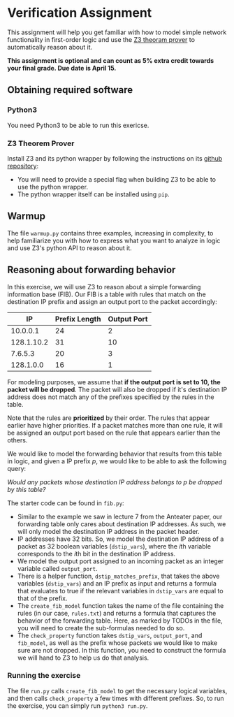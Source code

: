 # Verification Assignment

This assignment will help you get familiar with how to model simple network functionality in first-order logic and use the [Z3 theoram prover](https://github.com/Z3Prover/z3) to automatically reason about it.

**This assignment is optional and can count as 5% extra credit towards your final grade. Due date is April 15.**

## Obtaining required software

### Python3

You need Python3 to be able to run this exericse.

### Z3 Theorem Prover

Install Z3 and its python wrapper by following the instructions on its [github repository](https://github.com/Z3Prover/z3):

- You will need to provide a special flag when building Z3 to be able to use the python wrapper.
- The python wrapper itself can be installed using `pip`.


## Warmup

The file `warmup.py` contains three examples, increasing in complexity, to help familiarize you with how to express what you want to analyze in logic and use Z3's python API to reason about it. 

## Reasoning about forwarding behavior

In this exercise, we will use Z3 to reason about a simple forwarding information base (FIB). Our FIB is a table with rules that match on the destination IP prefix and assign an output port to the packet accordingly:

| IP         | Prefix Length | Output Port |
| -----------|-------------- | ------------| 
| 10.0.0.1   | 24            | 2           |
| 128.1.10.2 | 31            | 10          |
| 7.6.5.3    | 20            | 3           |
| 128.1.0.0  | 16            | 1           |

For modeling purposes, we assume that **if the output port is set to 10, the packet will be dropped**. The packet will also be dropped if it's destination IP address does not match any of the prefixes specified by the rules in the table. 

Note that the rules are **prioritized** by their order. The rules that appear earlier have higher priorities. If a packet matches more than one rule, it will be assigned an output port based on the rule that appears earlier than the others. 

We would like to model the forwarding behavior that results from this table in logic, and given a IP prefix $p$, we would like to be able to ask the following query:

*Would any packets whose destination IP address belongs to p be dropped by this table?*

The starter code can be found in `fib.py`:

- Similar to the example we saw in lecture 7 from the Anteater paper, our forwarding table only cares about destination IP addresses. As such, we will only model the destination IP address in the packet header.
- IP addresses have 32 bits. So, we model the destination IP address of a packet as 32 boolean variables (`dstip_vars`), where the $i$th variable corresponds to the $i$th bit in the destination IP address. 
- We model the output port assigned to an incoming packet as an integer variable called `output_port`. 
- There is a helper function, `dstip_matches_prefix`, that takes the above variables (`dstip_vars`) and an IP prefix as input and returns a formula that evaluates to true if the relevant variables in `dstip_vars` are equal to that of the prefix.
- The `create_fib_model` function takes the name of the file containing the rules (in our case, `rules.txt`) and returns a formula that captures the behavior of the forwarding table. Here, as marked by TODOs in the file, you will need to create the sub-formulas needed to do so.
- The `check_property` function takes `dstip_vars`, `output_port`, and `fib_model`, as well as the prefix whose packets we would like to make sure are not dropped. In this function, you need to construct the formula we will hand to Z3 to help us do that analysis. 

### Running the exercise

The file `run.py` calls `create_fib_model` to get the necessary logical variables, and then calls `check_property` a few times with different prefixes. So, to run the exercise, you can simply run ```python3 run.py```.

